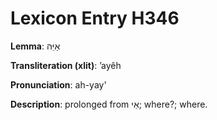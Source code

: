 # Lexicon Entry H346

**Lemma**: אַיֵּה

**Transliteration (xlit)**: ʼayêh

**Pronunciation**: ah-yay'

**Description**:
prolonged from אַי; where?; where.
